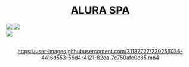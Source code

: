 <h1 align="center"> <a href="" target="_blank" rel="noopener noreferrer">ALURA SPA</a></h1>

<div>
  <img src="https://img.shields.io/badge/HTML-239120?style=for-the-badge&logo=html5&logoColor=white">
  <img src="https://img.shields.io/badge/CSS-239120?&style=for-the-badge&logo=css3&logoColor=white">
  <br>
  <img src="https://img.shields.io/badge/Made%20for-VSCode-1f425f.svg">
</div><br>

<div align="center">

https://user-images.githubusercontent.com/31187727/230256086-4416d553-56d4-4121-82ea-7c750afc0c85.mp4
 
</div>
